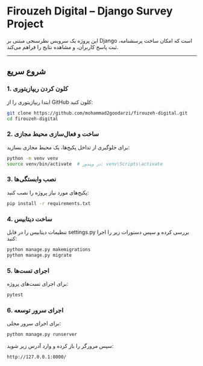 # Firouzeh Digital – Django Survey Project

این پروژه یک سرویس نظرسنجی مبتنی بر Django است که امکان ساخت پرسشنامه، ثبت پاسخ کاربران، و مشاهده نتایج را فراهم می‌کند.

---

## شروع سریع

### 1. کلون کردن ریپازیتوری

ابتدا ریپازیتوری را از GitHub کلون کنید:

```bash
git clone https://github.com/mohammad2goodarzi/firouzeh-digital.git
cd firouzeh-digital
```

### 2. ساخت و فعال‌سازی محیط مجازی

برای جلوگیری از تداخل پکیج‌ها، یک محیط مجازی بسازید:

```bash
python -m venv venv
source venv/bin/activate  # در ویندوز: venv\Scripts\activate
```

### 3. نصب وابستگی‌ها

پکیج‌های مورد نیاز پروژه را نصب کنید:

```bash
pip install -r requirements.txt
```

### 4. ساخت دیتابیس

تنظیمات دیتابیس را در فایل settings.py بررسی کرده و سپس دستورات زیر را اجرا کنید:

```bash
python manage.py makemigrations
python manage.py migrate
```

### 5. اجرای تست‌ها

برای اجرای تست‌های پروژه:

```bash
pytest
```

### 6. اجرای سرور توسعه

برای اجرای سرور محلی:

```bash
python manage.py runserver
```

سپس مرورگر را باز کرده و وارد آدرس زیر شوید:

```code
http://127.0.0.1:8000/
```
